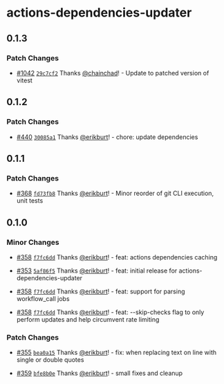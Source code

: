 # actions-dependencies-updater

## 0.1.3

### Patch Changes

- [#1042](https://github.com/smartcontractkit/.github/pull/1042)
  [`29c7cf2`](https://github.com/smartcontractkit/.github/commit/29c7cf2f07b2280c7ca2e04883b2b32b5d0d9972)
  Thanks [@chainchad](https://github.com/chainchad)! - Update to patched version
  of vitest

## 0.1.2

### Patch Changes

- [#440](https://github.com/smartcontractkit/.github/pull/440)
  [`30085a1`](https://github.com/smartcontractkit/.github/commit/30085a1fa888c180e72d208b0436426f128fa394)
  Thanks [@erikburt](https://github.com/erikburt)! - chore: update dependencies

## 0.1.1

### Patch Changes

- [#368](https://github.com/smartcontractkit/.github/pull/368)
  [`fd73fb8`](https://github.com/smartcontractkit/.github/commit/fd73fb81ae47af883ffcaf47ea6859cc312860ad)
  Thanks [@erikburt](https://github.com/erikburt)! - Minor reorder of git CLI
  execution, unit tests

## 0.1.0

### Minor Changes

- [#358](https://github.com/smartcontractkit/.github/pull/358)
  [`f7fc6dd`](https://github.com/smartcontractkit/.github/commit/f7fc6dd2774f91babc3d98f4a0ee6b7add3b73eb)
  Thanks [@erikburt](https://github.com/erikburt)! - feat: actions dependencies
  caching

- [#353](https://github.com/smartcontractkit/.github/pull/353)
  [`5af86f5`](https://github.com/smartcontractkit/.github/commit/5af86f5e904814a9d1fb5e06f455d6458e282f79)
  Thanks [@erikburt](https://github.com/erikburt)! - feat: initial release for
  actions-dependencies-updater

- [#358](https://github.com/smartcontractkit/.github/pull/358)
  [`f7fc6dd`](https://github.com/smartcontractkit/.github/commit/f7fc6dd2774f91babc3d98f4a0ee6b7add3b73eb)
  Thanks [@erikburt](https://github.com/erikburt)! - feat: support for parsing
  workflow_call jobs

- [#358](https://github.com/smartcontractkit/.github/pull/358)
  [`f7fc6dd`](https://github.com/smartcontractkit/.github/commit/f7fc6dd2774f91babc3d98f4a0ee6b7add3b73eb)
  Thanks [@erikburt](https://github.com/erikburt)! - feat: --skip-checks flag to
  only perform updates and help circumvent rate limiting

### Patch Changes

- [#355](https://github.com/smartcontractkit/.github/pull/355)
  [`bea0a15`](https://github.com/smartcontractkit/.github/commit/bea0a151b91e65b3695e6d5544ae91a7384adf5a)
  Thanks [@erikburt](https://github.com/erikburt)! - fix: when replacing text on
  line with single or double quotes

- [#359](https://github.com/smartcontractkit/.github/pull/359)
  [`bfe8b0e`](https://github.com/smartcontractkit/.github/commit/bfe8b0e3fa6f95155e0bd11b79928820b2771bd1)
  Thanks [@erikburt](https://github.com/erikburt)! - small fixes and cleanup
